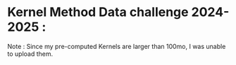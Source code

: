 # Kernel Method Data challenge 2024-2025 :

Note : Since my pre-computed Kernels are larger than 100mo, I was unable to upload them. 